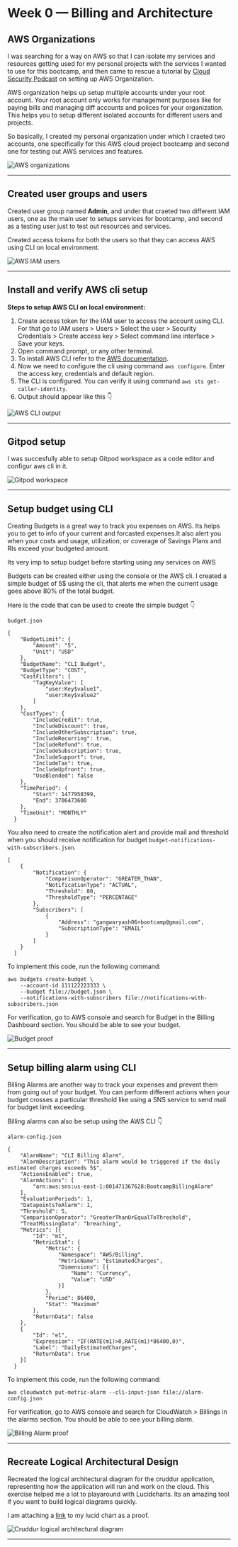 # Week 0 — Billing and Architecture

## AWS Organizations

I was searching for a way on AWS so that I can isolate my services and resources getting used for my personal projects with the services I wanted to use for this bootcamp, and then came to rescue a tutorial by [Cloud Security Podcast](https://youtu.be/4EMWBYVggQI) on setting up AWS Organization.

AWS organization helps up setup multiple accounts under your root account. Your root account only works for management purposes like for paying bills and managing diff accounts and polices for your organization. This helps you to setup different isolated accounts for different users and projects. 

So basically, I created my personal organization under which I craeted two accounts, one specifically for this AWS cloud project bootcamp and second one for testing out AWS services and features.

![AWS organizations](../_docs/assets/account.png)

---

## Created user groups and users

Created user group named **Admin**, and under that craeted two different IAM users, one as the main user to setups services for bootcamp, and second as a testing user just to test out resources and services.

Created access tokens for both the users so that they can access AWS using CLI on local environment.

![AWS IAM users](../_docs/assets/users_proof_bootcamp.jpg)

---

## Install and verify AWS cli setup

**Steps to setup AWS CLI on local environment:**

1) Create access token for the IAM user to access the account using CLI. For that go to IAM users > Users > Select the user > Security Credentials > Create access key > Select command line interface > Save your keys.
2) Open command prompt, or any other terminal.
3) To install AWS CLI refer to the [AWS documentation](https://docs.aws.amazon.com/cli/latest/userguide/getting-started-install.html).
4) Now we need to configure the cli using command `aws configure`. Enter the access key, credentials and default region.
5) The CLI is configured. You can verify it using command `aws sts get-caller-identity`.
6) Output should appear like this 👇

![AWS CLI output](../_docs/assets/aws_cli_local.png)

---

## Gitpod setup

I was succesfully able to setup Gitpod workspace as a code editor and configur aws cli in it.

![Gitpod workspace](../_docs/assets/gitpod_awscli_setup.png)

---

## Setup budget using CLI

Creating Budgets is a great way to track you expenses on AWS. Its helps you to get to info of your current and forcasted expenses.It also alert you when your costs and usage, utilization, or coverage of Savings Plans and RIs exceed your budgeted amount.

Its very imp to setup budget before starting using any services on AWS

Budgets can be created either using the console or the AWS cli. I created a simple budget of 5$ using the cli, that alerts me when the current usage goes above 80% of the total budget.

Here is the code that can be used to create the simple budget 👇

`budget.json`
```
{
    "BudgetLimit": {
        "Amount": "5",
        "Unit": "USD"
    },
    "BudgetName": "CLI Budget",
    "BudgetType": "COST",
    "CostFilters": {
        "TagKeyValue": [
            "user:Key$value1",
            "user:Key$value2"
        ]
    },
    "CostTypes": {
        "IncludeCredit": true,
        "IncludeDiscount": true,
        "IncludeOtherSubscription": true,
        "IncludeRecurring": true,
        "IncludeRefund": true,
        "IncludeSubscription": true,
        "IncludeSupport": true,
        "IncludeTax": true,
        "IncludeUpfront": true,
        "UseBlended": false
    },
    "TimePeriod": {
        "Start": 1477958399,
        "End": 3706473600
    },
    "TimeUnit": "MONTHLY"
  }
```

You also need to create the notification alert and provide mail and threshold when you should receive notification for budget `budget-notifications-with-subscribers.json`.
```
[
    {
        "Notification": {
            "ComparisonOperator": "GREATER_THAN",
            "NotificationType": "ACTUAL",
            "Threshold": 80,
            "ThresholdType": "PERCENTAGE"
        },
        "Subscribers": [
            {
                "Address": "gangwaryash06+bootcamp@gmail.com",
                "SubscriptionType": "EMAIL"
            }
        ]
    }
  ]
```

To implement this code, run the following command: 

```
aws budgets create-budget \
    --account-id 111122223333 \
    --budget file://budget.json \
    --notifications-with-subscribers file://notifications-with-subscribers.json
```

For verification, go to AWS console and search for Budget in the Billing Dashboard section. You should be able to see your budget.

![Budget proof](../_docs/assets/cli_budget_proof.jpg)

---

## Setup billing alarm using CLI

Billing Alarms are another way to track your expenses and prevent them from going out of your budget. You can perform different actions when your budget crosses a particular threshold like using a SNS service to send mail for budget limit exceeding.

Billing alarms can also be setup using the AWS CLI 👇

`alarm-config.json`

```
{
    "AlarmName": "CLI Billing Alarm",
    "AlarmDescription": "This alarm would be triggered if the daily estimated charges exceeds 5$",
    "ActionsEnabled": true,
    "AlarmActions": [
        "arn:aws:sns:us-east-1:001471367628:BootcampBillingAlarm"
    ],
    "EvaluationPeriods": 1,
    "DatapointsToAlarm": 1,
    "Threshold": 5,
    "ComparisonOperator": "GreaterThanOrEqualToThreshold",
    "TreatMissingData": "breaching",
    "Metrics": [{
        "Id": "m1",
        "MetricStat": {
            "Metric": {
                "Namespace": "AWS/Billing",
                "MetricName": "EstimatedCharges",
                "Dimensions": [{
                    "Name": "Currency",
                    "Value": "USD"
                }]
            },
            "Period": 86400,
            "Stat": "Maximum"
        },
        "ReturnData": false
    },
    {
        "Id": "e1",
        "Expression": "IF(RATE(m1)>0,RATE(m1)*86400,0)",
        "Label": "DailyEstimatedCharges",
        "ReturnData": true
    }]
  }
```

To implement this code, run the following command:

```
aws cloudwatch put-metric-alarm --cli-input-json file://alarm-config.json
```

For verification, go to AWS console and search for CloudWatch > Billings in the alarms section. You should be able to see your billing alarm.

![Billing Alarm proof](../_docs/assets/cli_billingalarm_proof.jpg)

---

## Recreate Logical Architectural Design

Recreated the logical architectural diagram for the cruddur application, representing how the application will run and work on the cloud. This exercise helped me a lot to playaround with Lucidcharts. Its an amazing tool if you want to build logical diagrams quickly.

I am attaching a [link](https://lucid.app/lucidchart/0d328f96-8057-46c2-979b-ebf94b0430b9/edit?viewport_loc=273%2C336%2C1765%2C838%2C0_0&invitationId=inv_5b6eaf40-3a4a-4522-b8e4-df4cc749aee2) to my lucid chart as a proof.

![Cruddur logical architectural diagram](../_docs/assets/lucid_architecture_diagram.jpg)

---



